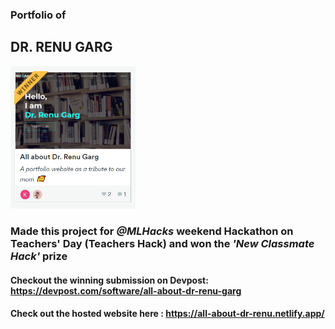 ### Portfolio of
## DR. RENU GARG
<img src="winner.png" alt="winner ss" width="200"/>

### Made this project for _@MLHacks_ weekend Hackathon on Teachers' Day (Teachers Hack) and won the _'New Classmate Hack'_ prize
#### Checkout the **winning submission** on Devpost: https://devpost.com/software/all-about-dr-renu-garg
#### Check out the hosted website here : https://all-about-dr-renu.netlify.app/
